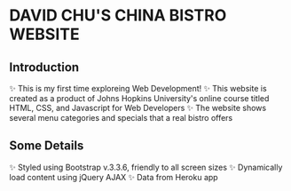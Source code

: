 # DAVID CHU'S CHINA BISTRO WEBSITE

## Introduction
✨ This is my first time exploreing Web Development!
✨ This website is created as a product of Johns Hopkins University's online course titled HTML, CSS, and Javascript for Web Developers
✨ The website shows several menu categories and specials that a real bistro offers

## Some Details
✨ Styled using Bootstrap v.3.3.6, friendly to all screen sizes
✨ Dynamically load content using jQuery AJAX
✨ Data from Heroku app
 
